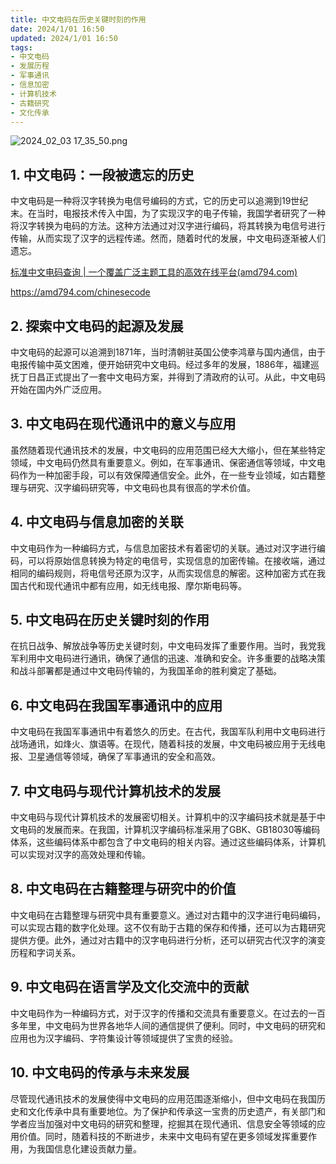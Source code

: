 ```yaml
---
title: 中文电码在历史关键时刻的作用
date: 2024/1/01 16:50
updated: 2024/1/01 16:50
tags:
- 中文电码
- 发展历程
- 军事通讯
- 信息加密
- 计算机技术
- 古籍研究
- 文化传承
---
```


<img src="https://static.cmdragon.cn/blog/images/2024_02_03 17_35_50.png@blog" title="2024_02_03 17_35_50.png" alt="2024_02_03 17_35_50.png"/>


## 1. 中文电码：一段被遗忘的历史
中文电码是一种将汉字转换为电信号编码的方式，它的历史可以追溯到19世纪末。在当时，电报技术传入中国，为了实现汉字的电子传输，我国学者研究了一种将汉字转换为电码的方法。这种方法通过对汉字进行编码，将其转换为电信号进行传输，从而实现了汉字的远程传递。然而，随着时代的发展，中文电码逐渐被人们遗忘。

[标准中文电码查询 | 一个覆盖广泛主题工具的高效在线平台(amd794.com)](https://amd794.com/chinesecode)

https://amd794.com/chinesecode

## 2. 探索中文电码的起源及发展
中文电码的起源可以追溯到1871年，当时清朝驻英国公使李鸿章与国内通信，由于电报传输中英文困难，便开始研究中文电码。经过多年的发展，1886年，福建巡抚丁日昌正式提出了一套中文电码方案，并得到了清政府的认可。从此，中文电码开始在国内外广泛应用。

## 3. 中文电码在现代通讯中的意义与应用
虽然随着现代通讯技术的发展，中文电码的应用范围已经大大缩小，但在某些特定领域，中文电码仍然具有重要意义。例如，在军事通讯、保密通信等领域，中文电码作为一种加密手段，可以有效保障通信安全。此外，在一些专业领域，如古籍整理与研究、汉字编码研究等，中文电码也具有很高的学术价值。

## 4. 中文电码与信息加密的关联
中文电码作为一种编码方式，与信息加密技术有着密切的关联。通过对汉字进行编码，可以将原始信息转换为特定的电信号，实现信息的加密传输。在接收端，通过相同的编码规则，将电信号还原为汉字，从而实现信息的解密。这种加密方式在我国古代和现代通讯中都有应用，如无线电报、摩尔斯电码等。

## 5. 中文电码在历史关键时刻的作用
在抗日战争、解放战争等历史关键时刻，中文电码发挥了重要作用。当时，我党我军利用中文电码进行通讯，确保了通信的迅速、准确和安全。许多重要的战略决策和战斗部署都是通过中文电码传输的，为我国革命的胜利奠定了基础。

## 6. 中文电码在我国军事通讯中的应用
中文电码在我国军事通讯中有着悠久的历史。在古代，我国军队利用中文电码进行战场通讯，如烽火、旗语等。在现代，随着科技的发展，中文电码被应用于无线电报、卫星通信等领域，确保了军事通讯的安全和高效。

## 7. 中文电码与现代计算机技术的发展
中文电码与现代计算机技术的发展密切相关。计算机中的汉字编码技术就是基于中文电码的发展而来。在我国，计算机汉字编码标准采用了GBK、GB18030等编码体系，这些编码体系中都包含了中文电码的相关内容。通过这些编码体系，计算机可以实现对汉字的高效处理和传输。

## 8. 中文电码在古籍整理与研究中的价值
中文电码在古籍整理与研究中具有重要意义。通过对古籍中的汉字进行电码编码，可以实现古籍的数字化处理。这不仅有助于古籍的保存和传播，还可以为古籍研究提供方便。此外，通过对古籍中的汉字电码进行分析，还可以研究古代汉字的演变历程和字词关系。

## 9. 中文电码在语言学及文化交流中的贡献
中文电码作为一种编码方式，对于汉字的传播和交流具有重要意义。在过去的一百多年里，中文电码为世界各地华人间的通信提供了便利。同时，中文电码的研究和应用也为汉字编码、字符集设计等领域提供了宝贵的经验。

## 10. 中文电码的传承与未来发展
尽管现代通讯技术的发展使得中文电码的应用范围逐渐缩小，但中文电码在我国历史和文化传承中具有重要地位。为了保护和传承这一宝贵的历史遗产，有关部门和学者应当加强对中文电码的研究和整理，挖掘其在现代通讯、信息安全等领域的应用价值。同时，随着科技的不断进步，未来中文电码有望在更多领域发挥重要作用，为我国信息化建设贡献力量。
